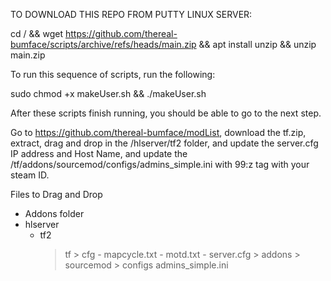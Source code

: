 TO DOWNLOAD THIS REPO FROM PUTTY LINUX SERVER:

cd / && wget https://github.com/thereal-bumface/scripts/archive/refs/heads/main.zip && apt install unzip && unzip main.zip


To run this sequence of scripts, run the following:

sudo chmod +x makeUser.sh && ./makeUser.sh

After these scripts finish running, you should be able to go to the next step.

Go to https://github.com/thereal-bumface/modList, download the tf.zip, extract, drag and drop in the /hlserver/tf2 folder, and update the server.cfg IP address and Host Name, and update the /tf/addons/sourcemod/configs/admins_simple.ini with 99:z tag with your steam ID.

Files to Drag and Drop
- Addons folder
- hlserver
	- tf2
		> tf
			> cfg
				- mapcycle.txt
				- motd.txt
				- server.cfg
			> addons
				> sourcemod
					> configs
						admins_simple.ini